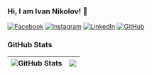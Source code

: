 
<!--
**ik0y/ik0y** is a ✨ _special_ ✨ repository because its `README.md` (this file) appears on your GitHub profile.

Here are some ideas to get you started:

- 🔭 I’m currently working on ...
- 🌱 I’m currently learning ...
- 👯 I’m looking to collaborate on ...
- 🤔 I’m looking for help with ...
- 💬 Ask me about ...
- 📫 How to reach me: ...
- 😄 Pronouns: ...
- ⚡ Fun fact: ...
-->



### Hi, I am Ivan Nikolov! 👋

[![Facebook](https://img.shields.io/badge/-Facebook-00B2FF?style=flat-square&logo=Facebook&logoColor=white)](https://www.facebook.com/Ik0oy/)
[![Instagram](https://img.shields.io/badge/-Instagram-e4405f?style=flat-square&logo=Instagram&logoColor=white)](https://www.instagram.com/ik0_s3/) 
[![LinkedIn](https://img.shields.io/badge/-LinkedIn-0e76a8?style=flat-square&logo=Linkedin&logoColor=white)](https://www.linkedin.com/in/ivannikolov0909/) 
[![GitHub](https://img.shields.io/badge/-Github-000000?style=flat-square&logo=Github&logoColor=white)](https://github.com/ik0y)

### GitHub Stats

| <img align="center" src="https://github-readme-stats.vercel.app/api?username=ik0y&count_private=true&show_icons=true&include_all_commits=true&hide_border=true&hide=contribs" alt="GitHub Stats" /> | <img align="center" src="https://github-readme-stats.vercel.app/api/top-langs/?username=ik0y&layout=compact&hide_border=true" /> |
| ------------- | ------------- |


<!-- ## ⚡GitHub Stats

<a href="https://github.com/kalintsenkov">
  <img height="180em" alt="My GitHub Stats" src="https://github-readme-stats.vercel.app/api?username=kalintsenkov&show_icons=true&bg_color=00000000&hide_border=true&text_color=3498db&count_private=true&include_all_commits=true" />

  <img height="180em" alt="My GitHub Stats" src="https://github-readme-stats.vercel.app/api/top-langs/?username=kalintsenkov&langs_count=6&layout=compact&hide_border=true&bg_color=00000000&text_color=3498db&count_private=true&include_all_commits=true&hide=smalltalk,shell,html,scss,css" />
</a> -->